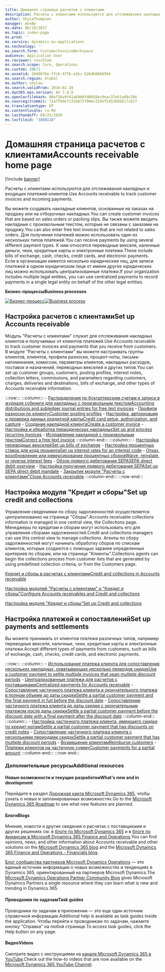 ```yaml
---
title: Домашняя страница расчетов с клиентами
description: Расчеты с клиентами используются для отслеживания накладных и входящих платежей клиентов.
author: ShylaThompson
manager: AnnBe
ms.date: 08/18/2017
ms.topic: index-page
ms.prod: ''
ms.service: dynamics-ax-applications
ms.technology: ''
ms.search.form: CustomerInvoiceWorkspace
audience: Application User
ms.reviewer: roschlom
ms.search.scope: Core, Operations
ms.custom: 20671
ms.assetid: 1040678e-ffcb-47fb-a1bc-626db8046504
ms.search.region: Global
ms.author: shylaw
ms.search.validFrom: 2016-02-28
ms.dyn365.ops.version: AX 7.0.0
ms.openlocfilehash: 00af26a9f41a6908fd0010ec9eac37e41ad9c2b6
ms.sourcegitcommit: 71a7fb9e7133d872790ec25def5453bbbb17c627
ms.translationtype: HT
ms.contentlocale: ru-RU
ms.lasthandoff: 09/25/2020
ms.locfileid: "3888116"
---
```

# <a name="accounts-receivable-home-page"></a><span data-ttu-id="b5b24-103">Домашняя страница расчетов с клиентами</span><span class="sxs-lookup"><span data-stu-id="b5b24-103">Accounts receivable home page</span></span>

[!include [banner](../includes/banner.md)]

<span data-ttu-id="b5b24-104">Расчеты с клиентами используются для отслеживания накладных и входящих платежей клиентов.</span><span class="sxs-lookup"><span data-stu-id="b5b24-104">Use Accounts receivable to track customer invoices and incoming payments.</span></span> 

<span data-ttu-id="b5b24-105">Вы можете создавать накладные клиентов, основанные на заказах на продажу или на отборочных накладных.</span><span class="sxs-lookup"><span data-stu-id="b5b24-105">You can create customer invoices that are based on sales orders or packing slips.</span></span> <span data-ttu-id="b5b24-106">Вы также можете вводить накладные с произвольным текстом, которые не связаны с заказами на продажу.</span><span class="sxs-lookup"><span data-stu-id="b5b24-106">You can also enter free text invoices that are not related to sales orders.</span></span> <span data-ttu-id="b5b24-107">Для получения платежей можно использовать один из нескольких типов платежей.</span><span class="sxs-lookup"><span data-stu-id="b5b24-107">You can receive payments by using several different payment types.</span></span> <span data-ttu-id="b5b24-108">К ним относятся переводные векселя, наличные деньги, чеки, кредитные карты и электронные платежи.</span><span class="sxs-lookup"><span data-stu-id="b5b24-108">These include bills of exchange, cash, checks, credit cards, and electronic payments.</span></span> <span data-ttu-id="b5b24-109">Если в организации имеется несколько юридические лиц, для записи платежей в одном юридическом лице от имени других юридических лиц можно использовать централизованные платежи.</span><span class="sxs-lookup"><span data-stu-id="b5b24-109">If your organization includes multiple legal entities, you can use centralized payments to record payments in a single legal entity on behalf of the other legal entities.</span></span>


<span data-ttu-id="b5b24-110">**Бизнес-процессы**</span><span class="sxs-lookup"><span data-stu-id="b5b24-110">**Business processes**</span></span>

<span data-ttu-id="b5b24-111">[![Бизнес-процесс](./media/AR-process.PNG)](./media/AR-process.PNG)</span><span class="sxs-lookup"><span data-stu-id="b5b24-111">[![Business process](./media/AR-process.PNG)](./media/AR-process.PNG)</span></span>

## <a name="set-up-accounts-receivable"></a><span data-ttu-id="b5b24-112">Настройка расчетов с клиентами</span><span class="sxs-lookup"><span data-stu-id="b5b24-112">Set up Accounts receivable</span></span>

<span data-ttu-id="b5b24-113">Модуль "Расчеты с клиентами" служит для отслеживания накладных клиентов и получаемых от клиентов платежей.</span><span class="sxs-lookup"><span data-stu-id="b5b24-113">Use Accounts receivable to track customer invoices and payments that you receive from customers.</span></span> <span data-ttu-id="b5b24-114">В модуле "Расчеты с клиентами" вы можете настраивать группы клиентов, клиентов, профили разноски, процент-ноты, письма-напоминания, комиссии, параметры клиентов, накладных расходов, поставок и назначений, переводных векселей и других типов.</span><span class="sxs-lookup"><span data-stu-id="b5b24-114">You can set up customer groups, customers, posting profiles, interest notes, collection letters, commissions, and parameters regarding customers, charges, deliveries and destinations, bills of exchange, and other types of Accounts receivable information.</span></span> 

:::row:::
    :::column:::
        - [<span data-ttu-id="b5b24-115">Распределения по бухгалтерским счетам и записи в журнале субкниги для накладных с произвольным текстом</span><span class="sxs-lookup"><span data-stu-id="b5b24-115">Accounting distributions and subledger journal entries for free text invoices</span></span>](accounting-distributions-subledger-journal-entries-free-text-invoices.md)
        - [<span data-ttu-id="b5b24-116">Профили разноски по клиенту</span><span class="sxs-lookup"><span data-stu-id="b5b24-116">Customer posting profiles</span></span>](customer-posting-profiles.md)
        - [<span data-ttu-id="b5b24-117">Настройка, авторизация и проверка данных кредитной карты</span><span class="sxs-lookup"><span data-stu-id="b5b24-117">Credit card setup, authorization, and capture</span></span>](credit-card-authorizations.md)
        - [<span data-ttu-id="b5b24-118">Создание накладной клиента</span><span class="sxs-lookup"><span data-stu-id="b5b24-118">Create a customer invoice</span></span>](configure-customer-invoices.md)
        - [<span data-ttu-id="b5b24-119">Настройка и обработка периодических накладных</span><span class="sxs-lookup"><span data-stu-id="b5b24-119">Set up and process recurring invoices</span></span>](set-up-process-recurring-invoices.md)
        - [<span data-ttu-id="b5b24-120">Исправление накладной с произвольным текстом</span><span class="sxs-lookup"><span data-stu-id="b5b24-120">Correct a free text invoice</span></span>](correct-free-text-invoice.md)
    :::column-end:::
    :::column:::
        - [<span data-ttu-id="b5b24-121">Настройка переводных векселей</span><span class="sxs-lookup"><span data-stu-id="b5b24-121">Set up bills of exchange</span></span>](set-up-bills-exchange.md)
        - [<span data-ttu-id="b5b24-122">Настройка процентных ставок для кода процента</span><span class="sxs-lookup"><span data-stu-id="b5b24-122">Set up interest rates for an interest code</span></span>](set-up-interest-rates-interest-code.md)
        - [<span data-ttu-id="b5b24-123">Отказ, возобновление или реверсирование процентных сборов</span><span class="sxs-lookup"><span data-stu-id="b5b24-123">Waive, reinstate, or reverse interest fees</span></span>](waive-reinstate-reverse-interest-fees.md)
        - [<span data-ttu-id="b5b24-124">Обзор прямого дебетования SEPA</span><span class="sxs-lookup"><span data-stu-id="b5b24-124">SEPA direct debit overview</span></span>](sepa-direct-debit-overview.md)
        - [<span data-ttu-id="b5b24-125">Настройка поручения прямого дебетования SEPA</span><span class="sxs-lookup"><span data-stu-id="b5b24-125">Set up SEPA direct debit mandate</span></span>](sepa-direct-debit-mandate.md)
        - [<span data-ttu-id="b5b24-126">Закрытие модуля "Расчеты с клиентами"</span><span class="sxs-lookup"><span data-stu-id="b5b24-126">Close Accounts receivable</span></span>](close-accounts-receivable.md)
    :::column-end:::
:::row-end:::


## <a name="set-up-credit-and-collections"></a><span data-ttu-id="b5b24-127">Настройка модуля "Кредит и сборы"</span><span class="sxs-lookup"><span data-stu-id="b5b24-127">Set up credit and collections</span></span>

<span data-ttu-id="b5b24-128">Управление сведениями по сбору задолженностей осуществляется централизованно на странице "Сборы".</span><span class="sxs-lookup"><span data-stu-id="b5b24-128">Accounts receivable collections information is managed in one central view, the Collections page.</span></span> <span data-ttu-id="b5b24-129">Менеджеры по кредитам и сборам могут использовать его для управления сборами задолженностей.</span><span class="sxs-lookup"><span data-stu-id="b5b24-129">Credit and collections managers can use this central view to manage collections.</span></span> <span data-ttu-id="b5b24-130">Агенты по сбору задолженностей могут начинать обработку сборов по спискам клиентов, которые создаются с помощью заранее определенных критериев по сборам, или на странице "Клиенты".</span><span class="sxs-lookup"><span data-stu-id="b5b24-130">Collections agents can begin the collections process from customer lists that are generated by using predefined collection criteria, or from the Customers page.</span></span>

[<span data-ttu-id="b5b24-131">Кредит и сборы в расчетах с клиентами</span><span class="sxs-lookup"><span data-stu-id="b5b24-131">Credit and collections in Accounts receivable</span></span>](collections-credit-accounts-receivable.md)

[<span data-ttu-id="b5b24-132">Настройка модулей "Расчеты с клиентами" и "Кредит и сборы"</span><span class="sxs-lookup"><span data-stu-id="b5b24-132">Configure Accounts receivables and Credit and collections</span></span>](accounts-receivables-set-up-overview.md)

[<span data-ttu-id="b5b24-133">Настройка модуля "Кредит и сборы"</span><span class="sxs-lookup"><span data-stu-id="b5b24-133">Set up Credit and collections</span></span>](set-up-collections.md)

## <a name="set-up-payments-and-settlements"></a><span data-ttu-id="b5b24-134">Настройка платежей и сопоставлений</span><span class="sxs-lookup"><span data-stu-id="b5b24-134">Set up payments and settlements</span></span>

<span data-ttu-id="b5b24-135">Вы можете принимать от клиентов платежи различных типов, например переводные векселя, наличные, чеки, кредитные карты и электронные платежи.</span><span class="sxs-lookup"><span data-stu-id="b5b24-135">Accept different types of payments from customers, such as bills of exchange, cash, checks, credit cards, and electronic payments.</span></span> 

:::row:::
    :::column:::
        - [<span data-ttu-id="b5b24-136">Использование платежа клиента для сопоставления нескольких накладных, охватывающих несколько периодов скидок</span><span class="sxs-lookup"><span data-stu-id="b5b24-136">Use a customer payment to settle multiple invoices that span multiple discount periods</span></span>](customer-payment-settle-multiple-invoices-multiple-discount-periods.md)
        - [<span data-ttu-id="b5b24-137">Централизованные платежи для расчетов с поставщиками</span><span class="sxs-lookup"><span data-stu-id="b5b24-137">Centralized payments for Accounts receivable</span></span>](centralized-payments-accounts-receivable.md)
        - [<span data-ttu-id="b5b24-138">Сопоставление частичного платежа клиента и окончательного платежа в полном объеме до даты скидки</span><span class="sxs-lookup"><span data-stu-id="b5b24-138">Settle a partial customer payment and the final payment in full before the discount date</span></span>](../accounts-payable/settle-partial-customer-payment-or-final-payment-before-discount.md)
        - [<span data-ttu-id="b5b24-139">Сопоставление частичного платежа клиента до даты скидки с окончательным платежом после даты скидки</span><span class="sxs-lookup"><span data-stu-id="b5b24-139">Settle a partial customer payment before the discount date with a final payment after the discount date</span></span>](settle-partial-customer-payment-before-discount-or-final-payment-after.md)
    :::column-end:::
    :::column:::
        - [<span data-ttu-id="b5b24-140">Настройка частичного платежа клиента, имеющего скидки по кредит-нотам</span><span class="sxs-lookup"><span data-stu-id="b5b24-140">Settle a partial customer payment that has discounts on credit notes</span></span>](settle-partial-customer-payment-discounts-credit-notes.md)
        - [<span data-ttu-id="b5b24-141">Сопоставление частичного платежа клиента с несколькими периодами скидок</span><span class="sxs-lookup"><span data-stu-id="b5b24-141">Settle a partial customer payment that has multiple discount periods</span></span>](settle-partial-customer-payment-multiple-discount-periods.md)
        - [<span data-ttu-id="b5b24-142">Возмещение клиентам</span><span class="sxs-lookup"><span data-stu-id="b5b24-142">Reimburse customers</span></span>](reimburse-customers.md)
        - [<span data-ttu-id="b5b24-143">Платежи клиентов на частичную сумму</span><span class="sxs-lookup"><span data-stu-id="b5b24-143">Customer payments for a partial amount</span></span>](customer-payments-partial-amount.md)
    :::column-end:::
:::row-end:::


### <a name="additional-resources"></a><span data-ttu-id="b5b24-144">Дополнительные ресурсы</span><span class="sxs-lookup"><span data-stu-id="b5b24-144">Additional resources</span></span>

#### <a name="whats-new-and-in-development"></a><span data-ttu-id="b5b24-145">Новые возможности и текущие разработки</span><span class="sxs-lookup"><span data-stu-id="b5b24-145">What's new and in development</span></span>

<span data-ttu-id="b5b24-146">Перейдите в раздел [Дорожная карта Microsoft Dynamics 365](https://go.microsoft.com/fwlink/?linkid=2010158), чтобы узнать о новых и запланированных возможностях.</span><span class="sxs-lookup"><span data-stu-id="b5b24-146">Go to the [Microsoft Dynamics 365 Roadmap](https://go.microsoft.com/fwlink/?linkid=2010158) to see what new features are planned.</span></span> 

#### <a name="blogs"></a><span data-ttu-id="b5b24-147">Блоги</span><span class="sxs-lookup"><span data-stu-id="b5b24-147">Blogs</span></span>

<span data-ttu-id="b5b24-148">Мнения, новости и другие сведения о расчетах с поставщиками и других решениях см. в [блоге по Microsoft Dynamics 365](https://community.dynamics.com/b/msftdynamicsblog?c=Enterprise) и в [блоге по финансам в Microsoft Dynamics 365 Finance and Operations](https://community.dynamics.com/365/financeandoperations/b/financials).</span><span class="sxs-lookup"><span data-stu-id="b5b24-148">You can find opinions, news, and other information about Accounts receivable and other solutions on the [Microsoft Dynamics 365 blog](https://community.dynamics.com/b/msftdynamicsblog?c=Enterprise) and the [Microsoft Dynamics 365 Finance and Operations - Financials blog](https://community.dynamics.com/365/financeandoperations/b/financials).</span></span>

<span data-ttu-id="b5b24-149">[Блог сообщества партнеров Microsoft Dynamics Operations](https://community.dynamics.com/partner/b/operationspartnercommunityblog) — это единый источник информации о новых возможностях и тенденциях в Dynamics 365, ориентированный на партнеров Microsoft Dynamics.</span><span class="sxs-lookup"><span data-stu-id="b5b24-149">The [Microsoft Dynamics Operations Partner Community Blog](https://community.dynamics.com/partner/b/operationspartnercommunityblog) gives Microsoft Dynamics Partners a single resource where they can learn what is new and trending in Dynamics 365.</span></span>

#### <a name="task-guides"></a><span data-ttu-id="b5b24-150">Проводники по задачам</span><span class="sxs-lookup"><span data-stu-id="b5b24-150">Task guides</span></span>
<span data-ttu-id="b5b24-151">Проводники по задачам в приложении — это еще один источник справочной информации.</span><span class="sxs-lookup"><span data-stu-id="b5b24-151">Additional help is available as task guides inside the application.</span></span> <span data-ttu-id="b5b24-152">Чтобы перейти к проводникам по задачам, нажмите кнопку "Справка" на любой странице.</span><span class="sxs-lookup"><span data-stu-id="b5b24-152">To access task guides, click the Help button on any page.</span></span>

#### <a name="videos"></a><span data-ttu-id="b5b24-153">Видео</span><span class="sxs-lookup"><span data-stu-id="b5b24-153">Videos</span></span>

<span data-ttu-id="b5b24-154">Смотрите видео с инструкциями на [канале Microsoft Dynamics 365 в YouTube](https://www.youtube.com/channel/UCJGCg4rB3QSs8y_1FquelBQ).</span><span class="sxs-lookup"><span data-stu-id="b5b24-154">Check out the how-to videos that are now available on the [Microsoft Dynamics 365 YouTube Channel](https://www.youtube.com/channel/UCJGCg4rB3QSs8y_1FquelBQ).</span></span>







